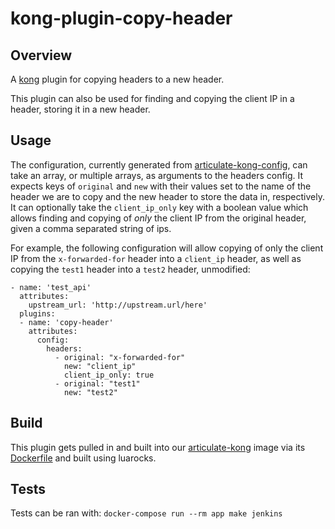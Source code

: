 # kong-plugin-copy-header

## Overview

A [kong](https://getkong.org/) plugin for copying headers to a new header.  

This plugin can also be used for finding and copying the client IP in a header, storing it in a new header.

## Usage

The configuration, currently generated from [articulate-kong-config](https://github.com/articulate/articulate-kong-config), can take an array, or multiple arrays, as arguments to the headers config.  It expects keys of `original` and `new` with their values set to the name of the header we are to copy and the new header to store the data in, respectively.  It can optionally take the `client_ip_only` key with a boolean value which allows finding and copying of _only_ the client IP from the original header, given a comma separated string of ips.

For example, the following configuration will allow copying of only the client IP from the `x-forwarded-for` header into a `client_ip` header, as well as copying the `test1` header into a `test2` header, unmodified:

```
- name: 'test_api'
  attributes:
    upstream_url: 'http://upstream.url/here'
  plugins:
  - name: 'copy-header'
    attributes:
      config:
        headers:
          - original: "x-forwarded-for"
            new: "client_ip"
            client_ip_only: true
          - original: "test1"
            new: "test2"
```

## Build

This plugin gets pulled in and built into our [articulate-kong](https://github.com/articulate/articulate-kong) image via its [Dockerfile](https://github.com/articulate/articulate-kong/blob/master/Dockerfile) and built using luarocks.

## Tests

Tests can be ran with: `docker-compose run --rm app make jenkins`
